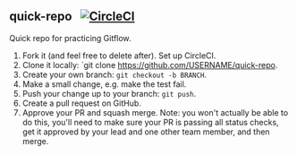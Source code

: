 ## quick-repo &nbsp; [![CircleCI](https://circleci.com/gh/sumeet-bansal/quick-repo/tree/master.svg?style=svg)](https://circleci.com/gh/sumeet-bansal/quick-repo/tree/master)
Quick repo for practicing Gitflow.

1. Fork it (and feel free to delete after). Set up CircleCI.
2. Clone it locally: `git clone https://github.com/USERNAME/quick-repo.
3. Create your own branch: `git checkout -b BRANCH`.
4. Make a small change, e.g. make the test fail.
5. Push your change up to your branch: `git push`.
6. Create a pull request on GitHub.
7. Approve your PR and squash merge. Note: you won't actually be able to do this, you'll need to make sure your PR is passing all status checks, get it approved by your lead and one other team member, and then merge.
